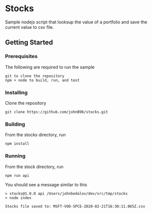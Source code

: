 # Stocks

Sample nodejs script that looksup the value of a portfolio and save the current value to csv file.

## Getting Started

### Prerequisites

The following are required to run the sample
```
git to clone the repository
npm + node to build, run, and test
```
### Installing

Clone the repository
```
git clone https://github.com/johnB96/stocks.git
```

### Building

From the stocks directory, run
```
npm install
```

### Running

From the stock directory, run
```
npm run api
```
You should see a message similar to this
```
> stocks@1.0.0 api /Users/johnbedalov/dev/src/tmp/stocks
> node index

Stocks file saved to: MSFT-VOO-SPCE-2020-02-21T16:30:11.065Z.csv
```
